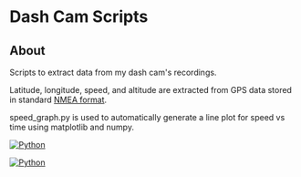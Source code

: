 # Dash Cam Scripts

## About
Scripts to extract data from my dash cam's recordings.

Latitude, longitude, speed, and altitude are extracted from GPS data stored in standard [NMEA format](https://www.gpsworld.com/what-exactly-is-gps-nmea-data/).

speed_graph.py is used to automatically generate a line plot for speed vs time using matplotlib and numpy.

[![Python](https://img.shields.io/badge/python-black?style=for-the-badge&logo=python)](https://github.com/shivamkundan?tab=repositories&q=&type=&language=python&sort=)

[![Python](https://img.shields.io/badge/-gpxpy-informational)](https://github.com/shivamkundan?tab=repositories&q=&type=&language=python&sort=)